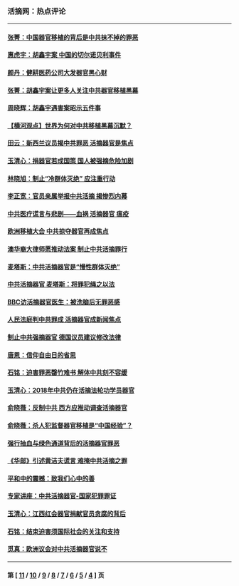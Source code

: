 ### 活摘网：热点评论
---
#### [张菁：中国器官移植的背后是中共抹不掉的罪恶](../../pages/nf5879/n13974977.md?09110430) 
#### [惠虎宇：胡鑫宇案 中国的切尔诺贝利事件](../../pages/nf5879/n13942916.md?09110430) 
#### [颜丹：健耕医药公司大发器官黑心财](../../pages/nf5879/n13940134.md?09110430) 
#### [张菁：胡鑫宇案让更多人关注中共器官移植黑幕](../../pages/nf5879/n13929073.md?09110430) 
#### [周晓辉：胡鑫宇遇害案昭示五件事](../../pages/nf5879/n13921870.md?09110430) 
#### [【横河观点】世界为何对中共移植黑幕沉默？](../../pages/nf5879/n13244249.md?09110430) 
#### [田云：新西兰议员揭中共罪恶 活摘器官是焦点](../../pages/nf5879/n13070629.md?09110430) 
#### [玉清心：捐器官若成国策 国人被强摘危险加剧](../../pages/nf5879/n12802713.md?09110430) 
#### [林晓旭：制止“冷群体灭绝” 应注重行动](../../pages/nf5879/n12779736.md?09110430) 
#### [李正宽：官员亲属举报中共活摘 揭惨烈内幕](../../pages/nf5879/n12684490.md?09110430) 
#### [中共医疗谎言与悲剧——血祸 活摘器官 瘟疫](../../pages/nf5879/n12372103.md?09110430) 
#### [欧洲移植大会 中共掠夺器官再成焦点](../../pages/nf5879/n11538883.md?09110430) 
#### [澳华裔大律师愿推动法案 制止中共活摘罪行](../../pages/nf5879/n11377039.md?09110430) 
#### [麦塔斯：中共活摘器官是“慢性群体灭绝”](../../pages/nf5879/n11350529.md?09110430) 
#### [中共活摘器官 麦塔斯：将罪犯绳之以法](../../pages/nf5879/n11347973.md?09110430) 
#### [BBC访活摘器官医生：被洗脑后无罪恶感](../../pages/nf5879/n11335935.md?09110430) 
#### [人民法庭判中共罪成 活摘器官成新闻焦点](../../pages/nf5879/n11331578.md?09110430) 
#### [制止中共强摘器官 德国议员建议修改法律](../../pages/nf5879/n11249451.md?09110430) 
#### [唐恩：信仰自由日的省思](../../pages/nf5879/n11003525.md?09110430) 
#### [石铭：迫害罪恶罄竹难书  解体中共刻不容缓](../../pages/nf5879/n10942855.md?09110430) 
#### [玉清心：2018年中共仍在活摘法轮功学员器官](../../pages/nf5879/n10914646.md?09110430) 
#### [俞晓薇：反制中共 西方应推动调查活摘器官](../../pages/nf5879/n10794671.md?09110430) 
#### [俞晓薇：杀人犯监督器官移植是“中国经验”？](../../pages/nf5879/n10466427.md?09110430) 
#### [强行抽血与绿色通道背后的活摘器官罪恶](../../pages/nf5879/n10004708.md?09110430) 
#### [《华邮》引述黄洁夫谎言 难掩中共活摘之罪](../../pages/nf5879/n9642309.md?09110430) 
#### [平和中的震撼：致我们心中的善](../../pages/nf5879/n9021123.md?09110430) 
#### [专家讲座：中共活摘器官-国家犯罪罪证](../../pages/nf5879/n8828153.md?09110430) 
#### [玉清心：江西红会器官捐献官员贪腐的背后](../../pages/nf5879/n8522122.md?09110430) 
#### [石铭：结束迫害须国际社会的关注和支持](../../pages/nf5879/n8443497.md?09110430) 
#### [觅真：欧洲议会对中共活摘器官说不](../../pages/nf5879/n8337486.md?09110430) 

---
#### 第 [ [11](./11.md?09110430) / [10](./10.md?09110430) / [9](./9.md?09110430) / [8](./8.md?09110430) / [7](./7.md?09110430) / [6](./6.md?09110430) / [5](./5.md?09110430) / [4](./4.md?09110430) ] 页

